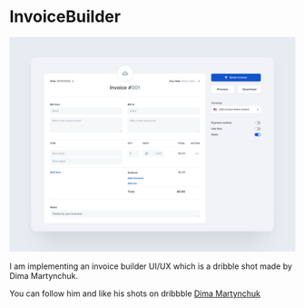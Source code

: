 # InvoiceBuilder

![Shot Here](shot.png)

I am implementing an invoice builder UI/UX which is a dribble shot made by Dima Martynchuk.

You can follow him and like his shots on dribbble [Dima Martynchuk](https://dribbble.com/dimartynchuk)
